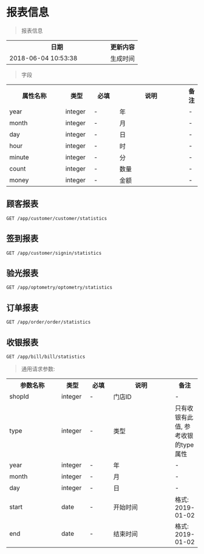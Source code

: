 # 报表信息

> 报表信息

<table>
    <tr>
        <th style="width:250px;">日期</th>
        <th>更新内容</th>
    </tr>
    <tr>
        <td>2018-06-04 10:53:38</td>
        <td>生成时间</td>
    </tr>
</table>

> 字段

<table>
    <tr>
        <th style="width:150px;">属性名称</th>
        <th style="width:60px;">类型</th>
        <th style="width:60px;">必填</th>
        <th style="width:200px;">说明</th>
        <th>备注</th>
    </tr>
    <tr>
        <td>year</td>
        <td>integer</td>
        <td>-</td>
        <td>年</td>
        <td>-</td>
    </tr>
    <tr>
        <td>month</td>
        <td>integer</td>
        <td>-</td>
        <td>月</td>
        <td>-</td>
    </tr>
    <tr>
        <td>day</td>
        <td>integer</td>
        <td>-</td>
        <td>日</td>
        <td>-</td>
    </tr>
    <tr>
        <td>hour</td>
        <td>integer</td>
        <td>-</td>
        <td>时</td>
        <td>-</td>
    </tr>
    <tr>
        <td>minute</td>
        <td>integer</td>
        <td>-</td>
        <td>分</td>
        <td>-</td>
    </tr>
    <tr>
        <td>count</td>
        <td>integer</td>
        <td>-</td>
        <td>数量</td>
        <td>-</td>
    </tr>
    <tr>
        <td>money</td>
        <td>integer</td>
        <td>-</td>
        <td>金额</td>
        <td>-</td>
    </tr>
</table>

## 顾客报表

```
GET /app/customer/customer/statistics
```

## 签到报表

```
GET /app/customer/signin/statistics
```

## 验光报表

```
GET /app/optometry/optometry/statistics
```

## 订单报表

```
GET /app/order/order/statistics
```

## 收银报表

```
GET /app/bill/bill/statistics
```

> 通用请求参数:

<table>
    <tr>
        <th style="width:150px;">参数名称</th>
        <th style="width:60px;">类型</th>
        <th style="width:60px;">必填</th>
        <th style="width:200px;">说明</th>
        <th>备注</th>
    </tr>
    <tr>
        <td>shopId</td>
        <td>integer</td>
        <td>-</td>
        <td>门店ID</td>
        <td>-</td>
    </tr>
    <tr>
        <td>type</td>
        <td>integer</td>
        <td>-</td>
        <td>类型</td>
        <td>只有收银有此值, 参考收银的type属性</td>
    </tr>
    <tr>
        <td>year</td>
        <td>integer</td>
        <td>-</td>
        <td>年</td>
        <td>-</td>
    </tr>
    <tr>
        <td>month</td>
        <td>integer</td>
        <td>-</td>
        <td>月</td>
        <td>-</td>
    </tr>
    <tr>
        <td>day</td>
        <td>integer</td>
        <td>-</td>
        <td>日</td>
        <td>-</td>
    </tr>
    <tr>
        <td>start</td>
        <td>date</td>
        <td>-</td>
        <td>开始时间</td>
        <td>格式: 2019-01-02</td>
    </tr>
    <tr>
        <td>end</td>
        <td>date</td>
        <td>-</td>
        <td>结束时间</td>
        <td>格式: 2019-01-02</td>
    </tr>
</table>